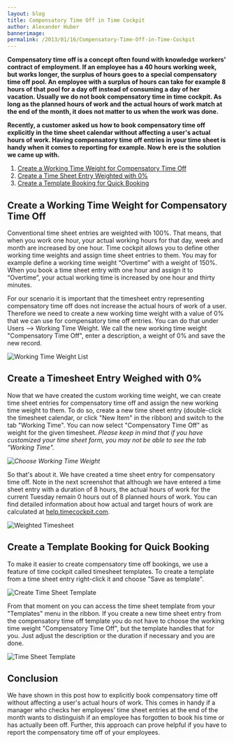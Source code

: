 ```yaml
---
layout: blog
title: Compensatory Time Off in Time Cockpit
author: Alexander Huber
bannerimage: 
permalink: /2013/01/16/Compensatory-Time-Off-in-Time-Cockpit
---
```


<p xmlns="http://www.w3.org/1999/xhtml">
  <strong>Compensatory time off is a concept often found with knowledge workers' contract of employment. If an employee has a 40 hours working week, but works longer, the surplus of hours goes to a special compensatory time off pool. An employee with a surplus of hours can take for example 8 hours of that pool for a day off instead of consuming a day of her vacation. <span>Usually we do not book compensatory time in time cockpit. As long as the planned hours of work and the actual hours of work match at the end of the month, it does not matter to us when the work was done.</span></strong>
</p><p xmlns="http://www.w3.org/1999/xhtml">
  <strong>Recently, a customer asked us how to book compensatory time off explicitly in the time sheet calendar without affecting a user's actual hours of work. Having compensatory time off entries in your time sheet is handy when it comes to reporting for example. Now h</strong>
  <strong>ere is the solution we came up with.</strong>
</p><ol xmlns="http://www.w3.org/1999/xhtml">
  <li>
    <a href="#WorkingTimeWeight">Create a Working Time Weight for Compensatory Time Off</a>
  </li>
  <li>
    <a href="#TimesheetEntry">Create a Time Sheet Entry Weighted with 0%</a>
  </li>
  <li>
    <a href="#TemplateBooking">Create a Template Booking for Quick Booking</a>
  </li>
</ol><h2 xmlns="http://www.w3.org/1999/xhtml">
  <a id="WorkingTimeWeight" name="WorkingTimeWeight" class="mceItemAnchor"></a>Create a Working Time Weight for Compensatory Time Off</h2><p xmlns="http://www.w3.org/1999/xhtml">Conventional time sheet entries are weighted with 100%. That means, that when you work one hour, your actual working hours for that day, week and month are increased by one hour. Time cockpit allows you to define other working time weights and assign time sheet entries to them. You may for example define a working time weight “Overtime” with a weight of 150%. When you book a time sheet entry with one hour and assign it to “Overtime”, your actual working time is increased by one hour and thirty minutes.</p><p xmlns="http://www.w3.org/1999/xhtml">For our scenario it is important that the timesheet entry representing compensatory time off does not increase the actual hours of work of a user. Therefore we need to create a new working time weight with a value of 0% that we can use for compensatory time off entries. You can do that under Users --&gt; Working Time Weight. We call the new working time weight "Compensatory Time Off", enter a description, a weight of 0% and save the new record.</p><p xmlns="http://www.w3.org/1999/xhtml">
  <img src="{{site.baseurl}}/images/blog/2013/01/Users_WorkingTimeWeight.png" alt="Working Time Weight List" title="Working Time Weight List" />
</p><h2 xmlns="http://www.w3.org/1999/xhtml">
  <a id="TimesheetEntry" name="TimesheetEntry" class="mceItemAnchor"></a>Create a Timesheet Entry Weighed with 0%</h2><p xmlns="http://www.w3.org/1999/xhtml">Now that we have created the custom working time weight, we can create time sheet entries for compensatory time off and assign the new working time weight to them. To do so, create a new time sheet entry (double-click the timesheet calendar, or click "New Item" in the ribbon) and switch to the tab "Working Time". You can now select "Compensatory Time Off" as weight for the given timesheet. <em>Please keep in mind that if you have customized your time sheet form, you may not be able to see the tab "Working Time". </em></p><p xmlns="http://www.w3.org/1999/xhtml">
  <em>
    <img src="{{site.baseurl}}/images/blog/2013/01/Time Sheet_ChooseWorkingTimeWeight.png" alt="Choose Working Time Weight" title="Choose Working Time Weight" />
  </em>
</p><p xmlns="http://www.w3.org/1999/xhtml">So that's about it. We have created a time sheet entry for compensatory time off. Note in the next screenshot that although we have entered a time sheet entry with a duration of 8 hours, the actual hours of work for the current Tuesday remain 0 hours out of 8 planned hours of work. You can find detailed information about how actual and target hours of work are calculated at <a href="http://help.timecockpit.com/?topic=html/d0ca12b0-d108-433b-8b2c-92d37d29fc02.htm" target="_blank">help.timecockpit.com</a>.</p><p xmlns="http://www.w3.org/1999/xhtml">
  <img src="{{site.baseurl}}/images/blog/2013/01/Time Sheet_WeightedTimesheet.png" alt="Weighted Timesheet" title="Weighted Timesheet" />
</p><h2 xmlns="http://www.w3.org/1999/xhtml">
  <a id="TemplateBooking" name="TemplateBooking" class="mceItemAnchor"></a>Create a Template Booking for Quick Booking</h2><p xmlns="http://www.w3.org/1999/xhtml">To make it easier to create compensatory time off bookings, we use a feature of time cockpit called timesheet templates. To create a template from a time sheet entry right-click it and choose "Save as template". </p><p xmlns="http://www.w3.org/1999/xhtml">
  <img src="{{site.baseurl}}/images/blog/2013/01/Time Sheet_CreateTemplate.png" alt="Create Time Sheet Template" title="Create Time Sheet Template" />
</p><p xmlns="http://www.w3.org/1999/xhtml">From that moment on you can access the time sheet template from your "Templates" menu in the ribbon. If you create a new time sheet entry from the compensatory time off template you do not have to choose the working time weight "Compensatory Time Off", but the template handles that for you. Just adjust the description or the duration if necessary and you are done.</p><p xmlns="http://www.w3.org/1999/xhtml">
  <img src="{{site.baseurl}}/images/blog/2013/01/Time Sheet_Template.png" alt="Time Sheet Template" title="Time Sheet Template" />
</p><h2 xmlns="http://www.w3.org/1999/xhtml">Conclusion</h2><p xmlns="http://www.w3.org/1999/xhtml">We have shown in this post how to explicitly book compensatory time off without affecting a user's actual hours of work. This comes in handy if a manager who checks her employees' time sheet entries at the end of the month wants to distinguish if an employee has forgotten to book his time or has actually been off. Further, this approach can prove helpful if you have to report the compensatory time off of your employees.</p>